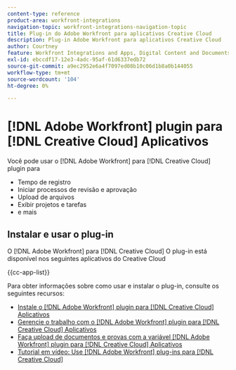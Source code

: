 ```yaml
---
content-type: reference
product-area: workfront-integrations
navigation-topic: workfront-integrations-navigation-topic
title: Plug-in do Adobe Workfront para aplicativos Creative Cloud
description: Plug-in Adobe Workfront para aplicativos Creative Cloud
author: Courtney
feature: Workfront Integrations and Apps, Digital Content and Documents
exl-id: ebccdf17-12e3-4adc-95af-61d6337edb72
source-git-commit: a9ec2952e6a4f7097ed08b10c06d1b8a0b144055
workflow-type: tm+mt
source-wordcount: '104'
ht-degree: 0%

---
```



# [!DNL Adobe Workfront] plugin para [!DNL Creative Cloud] Aplicativos

Você pode usar o [!DNL Adobe Workfront] para [!DNL Creative Cloud] plugin para

* Tempo de registro
* Iniciar processos de revisão e aprovação
* Upload de arquivos
* Exibir projetos e tarefas
* e mais

## Instalar e usar o plug-in

O [!DNL Adobe Workfront] para [!DNL Creative Cloud] O plug-in está disponível nos seguintes aplicativos do Creative Cloud

{{cc-app-list}}

Para obter informações sobre como usar e instalar o plug-in, consulte os seguintes recursos:

* [Instale o [!DNL Adobe Workfront] plugin para [!DNL Creative Cloud] Aplicativos](/help/quicksilver/workfront-integrations-and-apps/adobe-workfront-for-creative-cloud/wf-cc-install-toc.md)
* [Gerencie o trabalho com o [!DNL Adobe Workfront] plugin para [!DNL Creative Cloud] Aplicativos](/help/quicksilver/workfront-integrations-and-apps/adobe-workfront-for-creative-cloud/wf-cc-manage-work-toc.md)
* [Faça upload de documentos e provas com a variável [!DNL Adobe Workfront] plugin para [!DNL Creative Cloud] Aplicativos](/help/quicksilver/workfront-integrations-and-apps/adobe-workfront-for-creative-cloud/wf-cc-docs-proofs-toc.md)
* [Tutorial em vídeo: Use [!DNL Adobe Workfront] plug-ins para [!DNL Creative Cloud]](https://experienceleague.adobe.com/docs/workfront-learn/tutorials-workfront/integrations/adobe-creative-cloud/use-adobe-workfront-extensions-for-creative-cloud.html)
